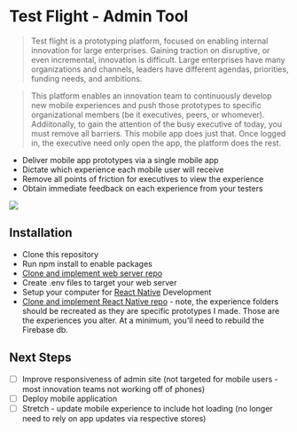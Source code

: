 # Test Flight  - Admin Tool

> Test flight is a prototyping platform, focused on enabling internal innovation for large enterprises. Gaining traction on disruptive, or even incremental, innovation is difficult. Large enterprises have many organizations and channels, leaders have different agendas, priorities, funding needs, and ambitions.

>This platform enables an innovation team to continuously develop new mobile experiences and push those prototypes to specific organizational members (be it executives, peers, or whomever). Addiitonally, to gain the attention of the busy executive of today, you must remove all barriers. This mobile app does just that. Once logged in, the executive need only open the app, the platform does the rest.

* Deliver mobile app prototypes via a single mobile app
* Dictate which experience each mobile user will receive
* Remove all points of friction for executives to view the experience
* Obtain immediate feedback on each experience from your testers

[<img src="https://imgur.com/Q2Ma1zW">](https://vimeo.com/254016493)


## Installation

* Clone this repository
* Run npm install to enable packages
* [Clone and implement web server repo](http://https://github.com/stanley-nicholl/proto-backend)
* Create .env files to target your web server
* Setup your computer for [React Native](http://https://facebook.github.io/react-native/docs/getting-started.html) Development
* [Clone and implement React Native repo](https://github.com/stanley-nicholl/testflightApp) - note, the experience folders should be recreated as they are specific prototypes I made. Those are the experiences you alter. At a minimum, you'll need to rebuild the Firebase db.

## Next Steps

- [ ] Improve responsiveness of admin site (not targeted for mobile users - most innovation teams not working off of phones)
- [ ] Deploy mobile application
- [ ] Stretch - update mobile experience to include hot loading (no longer need to rely on app updates via respective stores)
